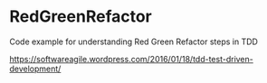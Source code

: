 # RedGreenRefactor
Code example for understanding Red Green Refactor steps in TDD

https://softwareagile.wordpress.com/2016/01/18/tdd-test-driven-development/

